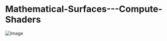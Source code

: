 # Mathematical-Surfaces---Compute-Shaders
![Image](https://github.com/user-attachments/assets/29c3f472-bf15-4969-868c-3e0108c2b612)
